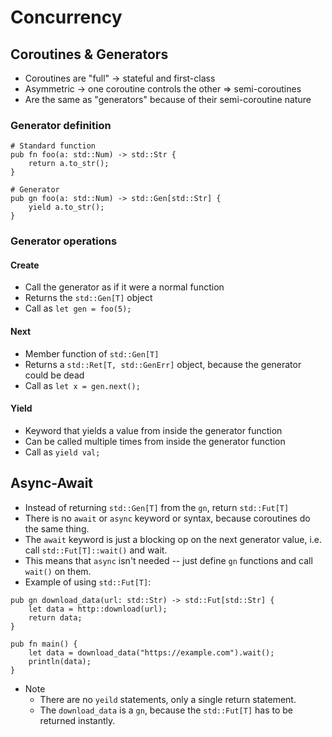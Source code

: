 # Concurrency
## Coroutines & Generators
- Coroutines are "full" -> stateful and first-class
- Asymmetric -> one coroutine controls the other => semi-coroutines
- Are the same as "generators" because of their semi-coroutine nature

### Generator definition
```s++
# Standard function
pub fn foo(a: std::Num) -> std::Str {
    return a.to_str();
}

# Generator
pub gn foo(a: std::Num) -> std::Gen[std::Str] {
    yield a.to_str();
}
```

### Generator operations
#### Create
- Call the generator as if it were a normal function
- Returns the `std::Gen[T]` object
- Call as `let gen = foo(5);`

#### Next
- Member function of `std::Gen[T]`
- Returns a `std::Ret[T, std::GenErr]` object, because the generator could be dead
- Call as `let x = gen.next();`

#### Yield
- Keyword that yields a value from inside the generator function
- Can be called multiple times from inside the generator function
- Call as `yield val;`


## Async-Await
- Instead of returning `std::Gen[T]` from the `gn`, return `std::Fut[T]`
- There is no `await` or `async` keyword or syntax, because coroutines do the same thing.
- The `await` keyword is just a blocking op on the next generator value, i.e. call `std::Fut[T]::wait()` and wait.
- This means that `async` isn't needed -- just define `gn` functions and call `wait()` on them.
- Example of using `std::Fut[T]`:
```s++
pub gn download_data(url: std::Str) -> std::Fut[std::Str] {
    let data = http::download(url);
    return data;
}

pub fn main() {
    let data = download_data("https://example.com").wait();
    println(data);
}
```
- Note
  - There are no `yeild` statements, only a single return statement.
  - The `download_data` is a `gn`, because the `std::Fut[T]` has to be returned instantly.
